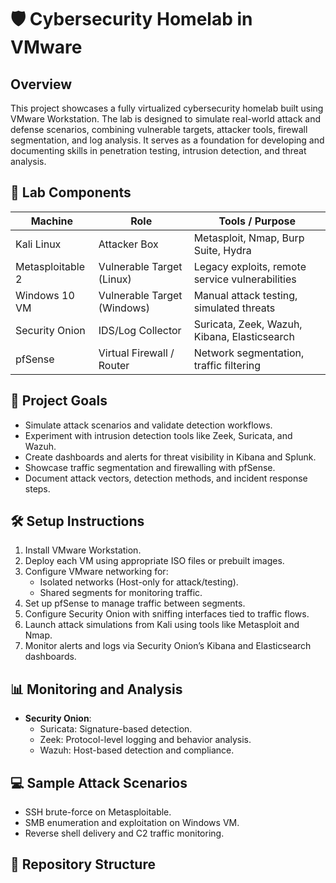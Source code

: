 # 🛡️ Cybersecurity Homelab in VMware

## Overview
This project showcases a fully virtualized cybersecurity homelab built using VMware Workstation. The lab is designed to simulate real-world attack and defense scenarios, combining vulnerable targets, attacker tools, firewall segmentation, and log analysis. It serves as a foundation for developing and documenting skills in penetration testing, intrusion detection, and threat analysis.

## 🧰 Lab Components

| Machine              | Role                           | Tools / Purpose                                  |
|----------------------|--------------------------------|--------------------------------------------------|
| Kali Linux           | Attacker Box                   | Metasploit, Nmap, Burp Suite, Hydra              |
| Metasploitable 2     | Vulnerable Target (Linux)      | Legacy exploits, remote service vulnerabilities  |
| Windows 10 VM        | Vulnerable Target (Windows)    | Manual attack testing, simulated threats         |
| Security Onion       | IDS/Log Collector              | Suricata, Zeek, Wazuh, Kibana, Elasticsearch     |
| pfSense              | Virtual Firewall / Router      | Network segmentation, traffic filtering          |

## 🎯 Project Goals

- Simulate attack scenarios and validate detection workflows.
- Experiment with intrusion detection tools like Zeek, Suricata, and Wazuh.
- Create dashboards and alerts for threat visibility in Kibana and Splunk.
- Showcase traffic segmentation and firewalling with pfSense.
- Document attack vectors, detection methods, and incident response steps.

## 🛠️ Setup Instructions

1. Install VMware Workstation.
2. Deploy each VM using appropriate ISO files or prebuilt images.
3. Configure VMware networking for:
   - Isolated networks (Host-only for attack/testing).
   - Shared segments for monitoring traffic.
4. Set up pfSense to manage traffic between segments.
5. Configure Security Onion with sniffing interfaces tied to traffic flows.
6. Launch attack simulations from Kali using tools like Metasploit and Nmap.
7. Monitor alerts and logs via Security Onion’s Kibana and Elasticsearch dashboards.

## 📊 Monitoring and Analysis

- **Security Onion**:
  - Suricata: Signature-based detection.
  - Zeek: Protocol-level logging and behavior analysis.
  - Wazuh: Host-based detection and compliance.

## 💻 Sample Attack Scenarios

- SSH brute-force on Metasploitable.
- SMB enumeration and exploitation on Windows VM.
- Reverse shell delivery and C2 traffic monitoring.

## 📁 Repository Structure
